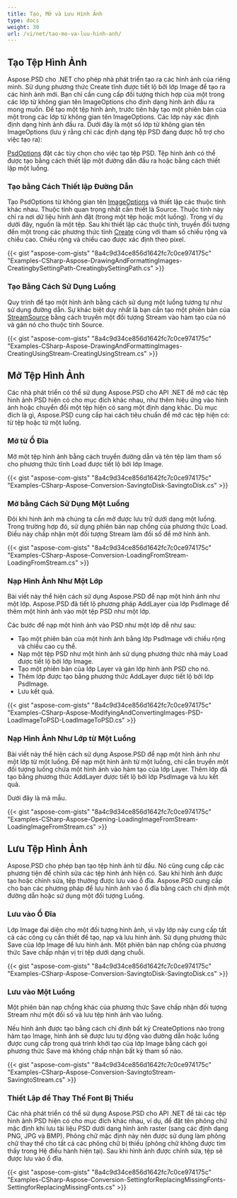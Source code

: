 ```yaml
---
title: Tạo, Mở và Lưu Hình Ảnh
type: docs
weight: 30
url: /vi/net/tao-mo-va-luu-hinh-anh/
---
```


## **Tạo Tệp Hình Ảnh**
Aspose.PSD cho .NET cho phép nhà phát triển tạo ra các hình ảnh của riêng mình. Sử dụng phương thức Create tĩnh được tiết lộ bởi lớp Image để tạo ra các hình ảnh mới. Bạn chỉ cần cung cấp đối tượng thích hợp của một trong các lớp từ không gian tên ImageOptions cho định dạng hình ảnh đầu ra mong muốn. Để tạo một tệp hình ảnh, trước tiên hãy tạo một phiên bản của một trong các lớp từ không gian tên ImageOptions. Các lớp này xác định định dạng hình ảnh đầu ra. Dưới đây là một số lớp từ không gian tên ImageOptions (lưu ý rằng chỉ các định dạng tệp PSD đang được hỗ trợ cho việc tạo ra):

[PsdOptions](https://reference.aspose.com/psd/net/aspose.psd.imageoptions/psdoptions) đặt các tùy chọn cho việc tạo tệp PSD. Tệp hình ảnh có thể được tạo bằng cách thiết lập một đường dẫn đầu ra hoặc bằng cách thiết lập một luồng.
### **Tạo bằng Cách Thiết lập Đường Dẫn**
Tạo PsdOptions từ không gian tên [ImageOptions](https://reference.aspose.com/psd/net/aspose.psd.imageoptions) và thiết lập các thuộc tính khác nhau. Thuộc tính quan trọng nhất cần thiết là Source. Thuộc tính này chỉ ra nơi dữ liệu hình ảnh đặt (trong một tệp hoặc một luồng). Trong ví dụ dưới đây, nguồn là một tệp. Sau khi thiết lập các thuộc tính, truyền đối tượng đến một trong các phương thức tĩnh [Create](https://reference.aspose.com/psd/net/aspose.psd/image/methods/create) cùng với tham số chiều rộng và chiều cao. Chiều rộng và chiều cao được xác định theo pixel.


{{< gist "aspose-com-gists" "8a4c9d34ce856d1642fc7c0ce974175c" "Examples-CSharp-Aspose-DrawingAndFormattingImages-CreatingbySettingPath-CreatingbySettingPath.cs" >}}
### **Tạo Bằng Cách Sử Dụng Luồng**
Quy trình để tạo một hình ảnh bằng cách sử dụng một luồng tương tự như sử dụng đường dẫn. Sự khác biệt duy nhất là bạn cần tạo một phiên bản của [StreamSource](https://reference.aspose.com/psd/net/aspose.psd.sources/streamsource) bằng cách truyền một đối tượng Stream vào hàm tạo của nó và gán nó cho thuộc tính Source.


{{< gist "aspose-com-gists" "8a4c9d34ce856d1642fc7c0ce974175c" "Examples-CSharp-Aspose-DrawingAndFormattingImages-CreatingUsingStream-CreatingUsingStream.cs" >}}
## **Mở Tệp Hình Ảnh**
Các nhà phát triển có thể sử dụng Aspose.PSD cho API .NET để mở các tệp hình ảnh PSD hiện có cho mục đích khác nhau, như thêm hiệu ứng vào hình ảnh hoặc chuyển đổi một tệp hiện có sang một định dạng khác. Dù mục đích là gì, Aspose.PSD cung cấp hai cách tiêu chuẩn để mở các tệp hiện có: từ tệp hoặc từ một luồng.
### **Mở từ Ổ Đĩa**
Mở một tệp hình ảnh bằng cách truyền đường dẫn và tên tệp làm tham số cho phương thức tĩnh Load được tiết lộ bởi lớp Image.


{{< gist "aspose-com-gists" "8a4c9d34ce856d1642fc7c0ce974175c" "Examples-CSharp-Aspose-Conversion-SavingtoDisk-SavingtoDisk.cs" >}}
### **Mở bằng Cách Sử Dụng Một Luồng**
Đôi khi hình ảnh mà chúng ta cần mở được lưu trữ dưới dạng một luồng. Trong trường hợp đó, sử dụng phiên bản nạp chồng của phương thức Load. Điều này chấp nhận một đối tượng Stream làm đối số để mở hình ảnh.


{{< gist "aspose-com-gists" "8a4c9d34ce856d1642fc7c0ce974175c" "Examples-CSharp-Aspose-Conversion-LoadingFromStream-LoadingFromStream.cs" >}}
### **Nạp Hình Ảnh Như Một Lớp**
Bài viết này thể hiện cách sử dụng Aspose.PSD để nạp một hình ảnh như một lớp. Aspose.PSD đã tiết lộ phương pháp AddLayer của lớp PsdImage để thêm một hình ảnh vào một tệp PSD như một lớp.

Các bước để nạp một hình ảnh vào PSD như một lớp dễ như sau:

- Tạo một phiên bản của một hình ảnh bằng lớp PsdImage với chiều rộng và chiều cao cụ thể. 
- Nạp một tệp PSD như một hình ảnh sử dụng phương thức nhà máy Load được tiết lộ bởi lớp Image.
- Tạo một phiên bản của lớp Layer và gán lớp hình ảnh PSD cho nó.
- Thêm lớp được tạo bằng phương thức AddLayer được tiết lộ bởi lớp PsdImage.
- Lưu kết quả.


{{< gist "aspose-com-gists" "8a4c9d34ce856d1642fc7c0ce974175c" "Examples-CSharp-Aspose-ModifyingAndConvertingImages-PSD-LoadImageToPSD-LoadImageToPSD.cs" >}}
### **Nạp Hình Ảnh Như Lớp từ Một Luồng**
Bài viết này thể hiện cách sử dụng Aspose.PSD để nạp một hình ảnh như một lớp từ một luồng. Để nạp một hình ảnh từ một luồng, chỉ cần truyền một đối tượng luồng chứa một hình ảnh vào hàm tạo của lớp Layer. Thêm lớp đã tạo bằng phương thức AddLayer được tiết lộ bởi lớp PsdImage và lưu kết quả.


Dưới đây là mã mẫu.

{{< gist "aspose-com-gists" "8a4c9d34ce856d1642fc7c0ce974175c" "Examples-CSharp-Aspose-Opening-LoadingImageFromStream-LoadingImageFromStream.cs" >}}
## **Lưu Tệp Hình Ảnh**
Aspose.PSD cho phép bạn tạo tệp hình ảnh từ đầu. Nó cũng cung cấp các phương tiện để chỉnh sửa các tệp hình ảnh hiện có. Sau khi hình ảnh được tạo hoặc chỉnh sửa, tệp thường được lưu vào ổ đĩa. Aspose.PSD cung cấp cho bạn các phương pháp để lưu hình ảnh vào ổ đĩa bằng cách chỉ định một đường dẫn hoặc sử dụng một đối tượng Luồng.
### **Lưu vào Ổ Đĩa**
Lớp Image đại diện cho một đối tượng hình ảnh, vì vậy lớp này cung cấp tất cả các công cụ cần thiết để tạo, nạp và lưu hình ảnh. Sử dụng phương thức Save của lớp Image để lưu hình ảnh. Một phiên bản nạp chồng của phương thức Save chấp nhận vị trí tệp dưới dạng chuỗi.


{{< gist "aspose-com-gists" "8a4c9d34ce856d1642fc7c0ce974175c" "Examples-CSharp-Aspose-Conversion-SavingtoDisk-SavingtoDisk.cs" >}}
### **Lưu vào Một Luồng**
Một phiên bản nạp chồng khác của phương thức Save chấp nhận đối tượng Stream như một đối số và lưu tệp hình ảnh vào luồng.

Nếu hình ảnh được tạo bằng cách chỉ định bất kỳ CreateOptions nào trong hàm tạo Image, hình ảnh sẽ được lưu tự động vào đường dẫn hoặc luồng được cung cấp trong quá trình khởi tạo của lớp Image bằng cách gọi phương thức Save mà không chấp nhận bất kỳ tham số nào.


{{< gist "aspose-com-gists" "8a4c9d34ce856d1642fc7c0ce974175c" "Examples-CSharp-Aspose-Conversion-SavingtoStream-SavingtoStream.cs" >}}
### **Thiết Lập để Thay Thế Font Bị Thiếu**
Các nhà phát triển có thể sử dụng Aspose.PSD cho API .NET để tải các tệp hình ảnh PSD hiện có cho mục đích khác nhau, ví dụ, để đặt tên phông chữ mặc định khi lưu tài liệu PSD dưới dạng hình ảnh raster (sang các định dạng PNG, JPG và BMP). Phông chữ mặc định này nên được sử dụng làm phông chữ thay thế cho tất cả các phông chữ bị thiếu (phông chữ không được tìm thấy trong Hệ điều hành hiện tại). Sau khi hình ảnh được chỉnh sửa, tệp sẽ được lưu vào ổ đĩa.


{{< gist "aspose-com-gists" "8a4c9d34ce856d1642fc7c0ce974175c" "Examples-CSharp-Aspose-Conversion-SettingforReplacingMissingFonts-SettingforReplacingMissingFonts.cs" >}}
